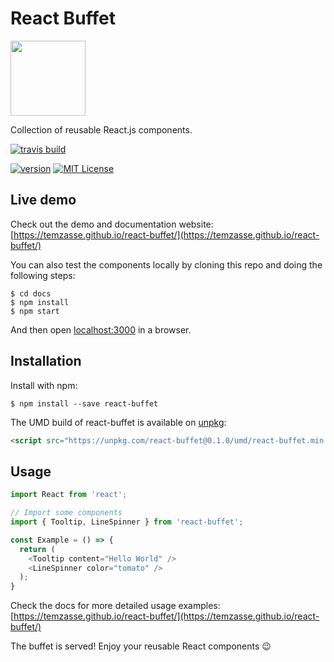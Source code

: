 # React Buffet

<img src="https://cdn.rawgit.com/temzasse/react-buffet/master/logo/react-buffet-logo.svg" height="120"/>

Collection of reusable React.js components.

[![travis build](https://img.shields.io/travis/Temzasse/react-buffet.svg)](https://travis-ci.org/Temzasse/react-buffet)
<!-- [![codecov coverage](https://img.shields.io/codecov/c/github/Temzasse/react-buffet.svg)](https://codecov.io/gh/Temzasse/react-buffet) -->
[![version](https://img.shields.io/npm/v/react-buffet.svg)](https://www.npmjs.com/package/react-buffet)
[![MIT License](https://img.shields.io/npm/l/react-buffet.svg)](https://opensource.org/licenses/MIT)

## Live demo
Check out the demo and documentation website: [https://temzasse.github.io/react-buffet/](https://temzasse.github.io/react-buffet/)

You can also test the components locally by cloning this repo and doing the following steps:

```
$ cd docs
$ npm install
$ npm start
```

And then open [localhost:3000](localhost:3000) in a browser.

## Installation

Install with npm:

```
$ npm install --save react-buffet
```

The UMD build of react-buffet is available on [unpkg](https://unpkg.com):

```html
<script src="https://unpkg.com/react-buffet@0.1.0/umd/react-buffet.min.js"></script>
```

## Usage

```js
import React from 'react';

// Import some components
import { Tooltip, LineSpinner } from 'react-buffet';

const Example = () => {
  return (
    <Tooltip content="Hello World" />
    <LineSpinner color="tomato" />
  );
}
```

Check the docs for more detailed usage examples: [https://temzasse.github.io/react-buffet/](https://temzasse.github.io/react-buffet/)

The buffet is served! Enjoy your reusable React components :wink:
